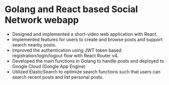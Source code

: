 # Golang and React based Social Network webapp
- Designed and implemented a short-video web application with React. 
- Implemented features for users to create and browse posts and support search nearby posts.
- Improved the authentication using JWT token based registration/login/logout flow with React Router v4. 
- Developed the main functions in Golang to handle posts and deployed to Google Cloud (Google App Engine) 
- Utilized ElasticSearch to optimize search functions such that users can search recent posts and list personal posts.


